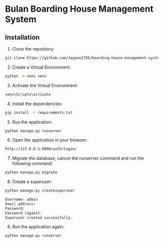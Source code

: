 # Bulan Boarding House Management System

## Installation

1. Clone the repository:

```bash
git clone https://github.com/Jaypee2705/boarding-house-management-system.git .
```

2. Create a Virtual Environment:

```bash
python -m venv venv
```

3. Activate the Virtual Environment:

```bash
venv\Scripts\activate
```

4. Install the dependencies:

```bash
pip install -r requirements.txt
```

5. Run the application:

```bash
python manage.py runserver
```

6. Open the application in your browser:

```bash
http://127:0.0.1:8000/auth/login/
```

7. Migrate the database, cancel the runserver command and run the following command:

```bash
python manage.py migrate
```


8. Create a superuser:

```bash
python manage.py createsuperuser
``` 

```bash
Username: admin
Email address:
Password:
Password (again):
Superuser created successfully.
```

8. Run the application again:

```bash
python manage.py runserver
```
